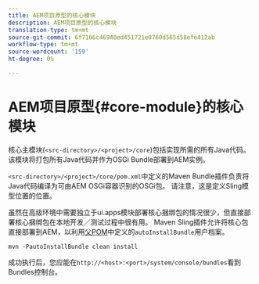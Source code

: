 ```yaml
---
title: AEM项目原型的核心模块
description: AEM项目原型的核心模块
translation-type: tm+mt
source-git-commit: 6f7166c46940ed451721e0760d565d58efe412ab
workflow-type: tm+mt
source-wordcount: '159'
ht-degree: 0%

---
```



# AEM项目原型{#core-module}的核心模块

核心主模块(`<src-directory>/<project>/core`)包括实现所需的所有Java代码。 该模块将打包所有Java代码并作为OSGi Bundle部署到AEM实例。

`<src-directory>/<project>/core/pom.xml`中定义的Maven Bundle插件负责将Java代码编译为可由AEM OSGi容器识别的OSGi包。 请注意，这是定义Sling模型位置的位置。

虽然在高级环境中需要独立于ui.apps模块部署核心捆绑包的情况很少，但直接部署核心捆绑包在本地开发／测试过程中很有用。 Maven Sling插件允许将核心包直接部署到AEM，以利用[父POM](/help/developing/archetype/using.md#parent-pom)中定义的`autoInstallBundle`用户档案。

```
mvn -PautoInstallBundle clean install
```

成功执行后，您应能在`http://<host>:<port>/system/console/bundles`看到Bundles控制台。

